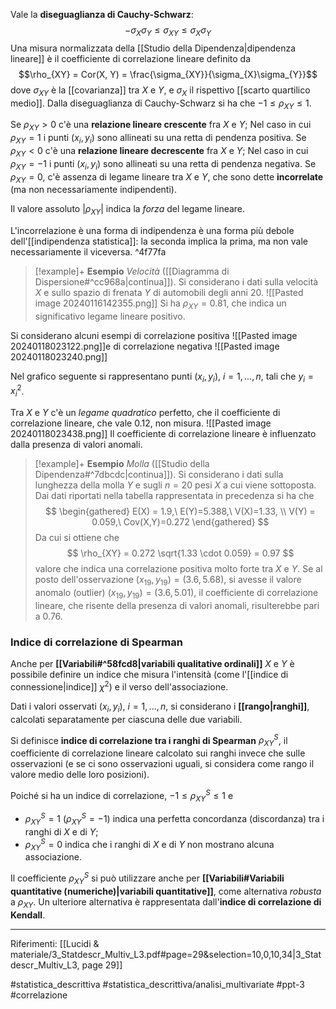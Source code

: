 Vale la **diseguaglianza di Cauchy-Schwarz**: $$ -\sigma_X \sigma_Y \le \sigma_{XY} \le \sigma_X \sigma_Y$$ Una misura normalizzata della [[Studio della Dipendenza|dipendenza lineare]] è il coefficiente di correlazione lineare definito da $$\rho_{XY} = Cor(X, Y) = \frac{\sigma_{XY}}{\sigma_{X}\sigma_{Y}}$$dove $\sigma_{XY}$ è la [[covarianza]] tra $X$ e $Y$, e $\sigma_X$ il rispettivo [[scarto quartilico medio]].
Dalla diseguaglianza di Cauchy-Schwarz si ha che $-1 \le \rho_{XY} \le 1$.

Se $\rho_{XY} \gt 0$ c'è una **relazione lineare crescente** fra $X$ e $Y$;
	Nel caso in cui $\rho_{XY} = 1$ i punti $(x_i, y_i)$ sono allineati su una retta di pendenza positiva.
Se $\rho_{XY} \lt 0$ c'è una **relazione lineare decrescente** fra $X$ e $Y$;
	Nel caso in cui $\rho_{XY} = -1$ i punti $(x_i, y_i)$ sono allineati su una retta di pendenza negativa.
Se $\rho_{XY} = 0$, c'è assenza di legame lineare tra $X$ e $Y$, che sono dette **incorrelate** (ma non necessariamente indipendenti).

Il valore assoluto $|\rho_{XY}|$ indica la *forza* del legame lineare.

L'incorrelazione è una forma di indipendenza è una forma più debole dell'[[indipendenza statistica]]: la seconda implica la prima, ma non vale necessariamente il viceversa. ^4f77fa

>[!example]+ **Esempio**
>*Velocità* ([[Diagramma di Dispersione#^cc968a|continua]]). Si considerano i dati sulla velocità $X$ e sullo spazio di frenata $Y$ di automobili degli anni 20.
>![[Pasted image 20240116142355.png]]
>Si ha $\rho_{XY} = 0.81$, che indica un significativo legame lineare positivo.

Si considerano alcuni esempi di correlazione positiva
![[Pasted image 20240118023122.png]]e di correlazione negativa ![[Pasted image 20240118023240.png]]

Nel grafico seguente si rappresentano punti $(x_i, y_i),\ i=1,...,n$, tali che $y_i = x^2_i$.

Tra $X$ e $Y$ c'è un *legame quadratico* perfetto, che il coefficiente di correlazione lineare, che vale 0.12, non misura.
![[Pasted image 20240118023438.png]] Il coefficiente di correlazione lineare è influenzato dalla presenza di valori anomali.

>[!example]+ **Esempio**
>*Molla* ([[Studio della Dipendenza#^7dbcdc|continua]]). Si considerano i dati sulla lunghezza della molla $Y$ e sugli $n = 20$ pesi $X$ a cui viene sottoposta.
>Dai dati riportati nella tabella rappresentata in precedenza si ha che $$ \begin{gathered} E(X) = 1.9,\ E(Y)=5.388,\ V(X)=1.33, \\ V(Y) = 0.059,\ Cov(X,Y)=0.272 \end{gathered} $$ Da cui si ottiene che $$ \rho_{XY} = 0.272 \sqrt{1.33 \cdot 0.059} = 0.97 $$ valore che indica una correlazione positiva molto forte tra $X$ e $Y$.
>Se al posto dell'osservazione $(x_{19}, y_{19}) = (3.6, 5.68)$, si avesse il valore anomalo (outlier) $(x_{19}, y_{19}) = (3.6, 5.01)$, il coefficiente di correlazione lineare, che risente della presenza di valori anomali, risulterebbe pari a 0.76.


### Indice di correlazione di Spearman

Anche per **[[Variabili#^58fcd8|variabili qualitative ordinali]]** $X$ e $Y$ è possibile definire un indice che misura l'intensità (come l'[[indice di connessione|indice]] $χ^2$) e il verso dell'associazione.

Dati i valori osservati $(x_i, y_i),\ i=1,...,n$, si considerano i **[[rango|ranghi]]**, calcolati separatamente per ciascuna delle due variabili.

Si definisce **indice di correlazione tra i ranghi di Spearman** $\rho^S_{XY}$, il coefficiente di correlazione lineare calcolato sui ranghi invece che sulle osservazioni (e se ci sono osservazioni uguali, si considera come rango il valore medio delle loro posizioni).

Poiché si ha un indice di correlazione, $-1 \le \rho^S_{XY} \le 1$ e
* $\rho^S_{XY} = 1\ (\rho^S_{XY} = -1)$ indica una perfetta concordanza (discordanza) tra i ranghi di $X$ e di $Y$;
* $\rho^S_{XY} = 0$ indica che i ranghi di $X$ e di $Y$ non mostrano alcuna associazione.

Il coefficiente $\rho^S_{XY}$ si può utilizzare anche per **[[Variabili#Variabili quantitative (numeriche)|variabili quantitative]]**, come alternativa *robusta* a $\rho_{XY}$. Un ulteriore alternativa è rappresentata dall'**indice di correlazione di Kendall**.

***
Riferimenti:
[[Lucidi & materiale/3_Statdescr_Multiv_L3.pdf#page=29&selection=10,0,10,34|3_Statdescr_Multiv_L3, page 29]]

#statistica_descrittiva 
#statistica_descrittiva/analisi_multivariate 
#ppt-3 
#correlazione 
